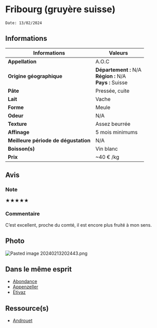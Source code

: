 # Fribourg (gruyère suisse)

```
Date: 13/02/2024
```
## Informations

| Informations | Valeurs |
| ---- | ---- |
| **Appellation** | A.O.C |
| **Origine géographique** | **Département :** N/A<br>**Région :** N/A<br>**Pays :** Suisse   |
| **Pâte** | Pressée, cuite |
| **Lait** | Vache |
| **Forme** | Meule |
| **Odeur** | N/A |
| **Texture** | Assez beurrée |
| **Affinage** | 5 mois minimums |
| **Meilleure période de dégustation** | N/A |
| **Boisson(s)** | Vin blanc |
| **Prix** | ~40 € /kg |

## Avis
### Note
★★★★★
### Commentaire
C’est excellent, proche du comté, il est encore plus fruité à mon sens.

## Photo
![Pasted image 20240213202443.png](./M%C3%A9dias/Pasted%20image%2020240213202443.png)

## Dans le même esprit
* [Abondance](./Abondance.md)
* [Appenzeller](./Appenzeller.md)
* [Etivaz](./Etivaz.md)

## Ressource(s)
* [Androuet](http://www.androuet.com/gruyere-suisse-169.html)